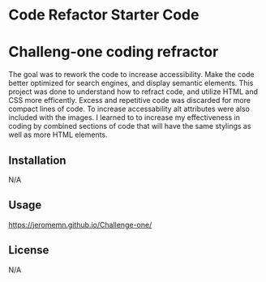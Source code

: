 # Code Refactor Starter Code
# Challeng-one coding refractor

The goal was to rework the code to increase accessibility. Make the code better optimized for search engines, and display semantic elements.
This project was done to understand how to refract code, and utilize HTML and CSS more efficently. Excess and repetitive code was discarded for more compact lines 
of code. To increase accessability alt attributes were also included with the images. I learned to to increase my effectiveness in coding by combined sections of code that will have the same stylings as well as more HTML elements. 

## Installation

N/A

## Usage

https://jeromemn.github.io/Challenge-one/

## License
N/A
